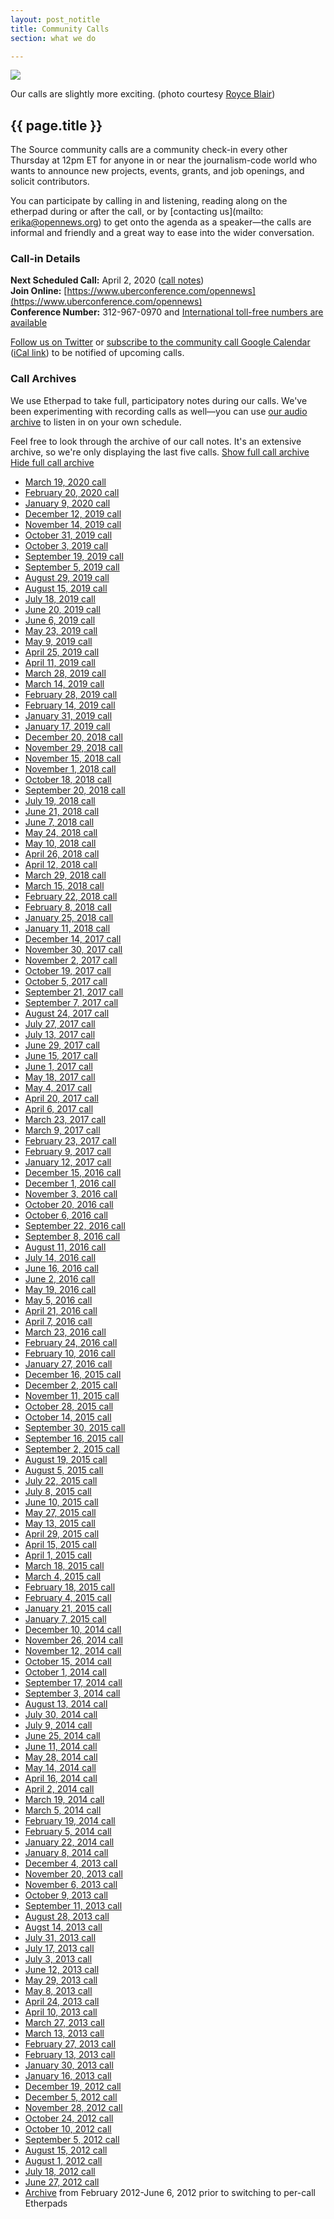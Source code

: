 ```yaml
---
layout: post_notitle
title: Community Calls
section: what we do

---
```


<img src="/media/img/operators.jpg" class="topline">
<p class="caption">Our calls are slightly more exciting. (photo courtesy <a href="https://www.flickr.com/photos/ironrodart/4154904299">Royce Blair</a>)</p>

<h2>{{ page.title }}</h2>

<p class="bodybig">The Source community calls are a community check-in every other Thursday at 12pm ET for anyone in or near the journalism-code world who wants to announce new projects, events, grants, and job openings, and solicit contributors.</p>

You can participate by calling in and listening, reading along on the etherpad during or after the call, or by [contacting us](mailto: erika@opennews.org) to get onto the agenda as a speaker—the calls are informal and friendly and a great way to ease into the wider conversation.

### Call-in Details

**Next Scheduled Call:** April 2, 2020 ([call notes](https://etherpad.opennews.org/p/communitycall-Apr2)) <br />
**Join Online:** [https://www.uberconference.com/opennews](https://www.uberconference.com/opennews) <br />
**Conference Number:** 312-967-0970 and [International toll-free numbers are available](https://www.uberconference.com/international)<br />

[Follow us on Twitter](https://twitter.com/opennews") or [subscribe to the community call Google Calendar](https://www.google.com/calendar/embed?src=r2u7nkls68sk5cbqr5u07c36kc@group.calendar.google.com)  ([iCal link](https://www.google.com/calendar/ical/r2u7nkls68sk5cbqr5u07c36kc@group.calendar.google.com/public/basic.ics)) to be notified of upcoming calls.

<div class="calllist closed">
  <h3><span class="mw-headline" id="Call_Archives">Call Archives</span></h3>
  <p>We use Etherpad to take full, participatory notes during our calls. We've been experimenting with recording calls as well—you can use <a href="https://soundcloud.com/opennews/">our audio archive</a> to listen in on your own schedule.</p>
      
  <p>Feel free to look through the archive of our call notes. It's an extensive archive, so we're only displaying the last five calls. <a href="#" class="showall more">Show full call archive</a> <a href="#" class="showall less">Hide full call archive</a></p>

  <ul>
    <li><a ref="nofollow" class="external text" href="https://etherpad.opennews.org/p/communitycall-Mar19">March 19, 2020 call</a></li>
    <li><a ref="nofollow" class="external text" href="https://etherpad.opennews.org/p/communitycall-Feb20">February 20, 2020 call</a></li>
    <li><a ref="nofollow" class="external text" href="https://etherpad.opennews.org/p/communitycall-Jan9">January 9, 2020 call</a></li>
    <li><a ref="nofollow" class="external text" href="https://etherpad.opennews.org/p/communitycall-Dec12">December 12, 2019 call</a></li> 
    <li><a ref="nofollow" class="external text" href="https://etherpad.opennews.org/p/communitycall-Nov14">November 14, 2019 call</a></li> 
    <li><a ref="nofollow" class="external text" href="https://etherpad.opennews.org/p/communitycall-Oct31">October 31, 2019 call</a></li> 
    <li><a ref="nofollow" class="external text" href="https://etherpad.opennews.org/p/communitycall-Oct3">October 3, 2019 call</a></li> 
    <li><a ref="nofollow" class="external text" href="https://etherpad.opennews.org/p/communitycall-Sept19">September 19, 2019 call</a></li>
    <li><a ref="nofollow" class="external text" href="https://etherpad.opennews.org/p/communitycall-Sept5">September 5, 2019 call</a></li>
    <li><a ref="nofollow" class="external text" href="https://etherpad.opennews.org/p/communitycall-Aug29">August 29, 2019 call</a></li>
    <li><a ref="nofollow" class="external text" href="https://etherpad.opennews.org/p/communitycall-Aug15">August 15, 2019 call</a></li>
    <li><a ref="nofollow" class="external text" href="https://etherpad.opennews.org/p/communitycall-July18">July 18, 2019 call</a></li>
    <li><a ref="nofollow" class="external text" href="https://etherpad.opennews.org/p/communitycall-June20">June 20, 2019 call</a></li>
    <li><a ref="nofollow" class="external text" href="https://etherpad.opennews.org/p/communitycall-June6">June 6, 2019 call</a></li>
    <li><a ref="nofollow" class="external text" href="https://etherpad.opennews.org/p/communitycall-May23">May 23, 2019 call</a></li>
    <li><a ref="nofollow" class="external text" href="https://etherpad.opennews.org/p/communitycall-May9">May 9, 2019 call</a></li>
    <li><a ref="nofollow" class="external text" href="https://etherpad.opennews.org/p/communitycall-April25">April 25, 2019 call</a></li>
    <li><a ref="nofollow" class="external text" href="https://etherpad.opennews.org/p/communitycall-April11">April 11, 2019 call</a></li>
    <li><a ref="nofollow" class="external text" href="https://etherpad.opennews.org/p/communitycall-Mar28">March 28, 2019 call</a></li>
    <li><a ref="nofollow" class="external text" href="https://etherpad.opennews.org/p/communitycall-Mar14">March 14, 2019 call</a></li>
    <li><a ref="nofollow" class="external text" href="https://etherpad.opennews.org/p/communitycall-Feb28">February 28, 2019 call</a></li>
    <li><a ref="nofollow" class="external text" href="https://etherpad.opennews.org/p/communitycall-Feb14">February 14, 2019 call</a></li>
    <li><a ref="nofollow" class="external text" href="https://etherpad.opennews.org/p/communitycall-Jan31">January 31, 2019 call</a></li>
    <li><a ref="nofollow" class="external text" href="https://etherpad.opennews.org/p/communitycall-Jan17">January 17, 2019 call</a></li>
    <li><a ref="nofollow" class="external text" href="https://etherpad.opennews.org/p/communitycall-Dec20">December 20, 2018 call</a></li>
    <li><a ref="nofollow" class="external text" href="https://etherpad.opennews.org/p/communitycall-Nov29">November 29, 2018 call</a></li>
    <li><a ref="nofollow" class="external text" href="https://etherpad.opennews.org/p/communitycall-Nov15">November 15, 2018 call</a></li>
    <li><a ref="nofollow" class="external text" href="https://etherpad.opennews.org/p/communitycall-Nov1-2018">November 1, 2018 call</a></li>
    <li><a ref="nofollow" class="external text" href="https://etherpad.opennews.org/p/communitycall-Oct18">October 18, 2018 call</a></li>
    <li><a ref="nofollow" class="external text" href="https://etherpad.opennews.org/p/communitycall-Sept20">September 20, 2018 call</a></li>
    <li><a ref="nofollow" class="external text" href="https://etherpad.opennews.org/p/communitycall-July19">July 19, 2018 call</a></li>
    <li><a ref="nofollow" class="external text" href="https://etherpad.opennews.org/p/communitycall-June21">June 21, 2018 call</a></li>
    <li><a ref="nofollow" class="external text" href="https://etherpad.opennews.org/p/communitycall-June7">June 7, 2018 call</a></li>
    <li><a ref="nofollow" class="external text" href="https://etherpad.opennews.org/p/communitycall-May24">May 24, 2018 call</a></li>
    <li><a ref="nofollow" class="external text" href="https://etherpad.opennews.org/p/communitycall-May10">May 10, 2018 call</a></li>
    <li><a ref="nofollow" class="external text" href="https://etherpad.opennews.org/p/communitycall-April26">April 26, 2018 call</a></li>
    <li><a ref="nofollow" class="external text" href="https://etherpad.opennews.org/p/communitycall-April12">April 12, 2018 call</a></li>
    <li><a ref="nofollow" class="external text" href="https://etherpad.opennews.org/p/communitycall-Mar29">March 29, 2018 call</a></li>
    <li><a ref="nofollow" class="external text" href="https://etherpad.opennews.org/p/communitycall-Mar15">March 15, 2018 call</a></li>
    <li><a ref="nofollow" class="external text" href="https://etherpad.opennews.org/p/communitycall-Feb22">February 22, 2018 call</a></li>
    <li><a ref="nofollow" class="external text" href="https://etherpad.opennews.org/p/communitycall-Feb8">February 8, 2018 call</a></li>
    <li><a ref="nofollow" class="external text" href="https://etherpad.opennews.org/p/communitycall-Jan25">January 25, 2018 call</a></li>
    <li><a ref="nofollow" class="external text" href="https://etherpad.opennews.org/p/communitycall-Jan11">January 11, 2018 call</a></li>
    <li><a ref="nofollow" class="external text" href="https://etherpad.opennews.org/p/communitycall-Dec14">December 14, 2017 call</a></li>
    <li><a ref="nofollow" class="external text" href="https://etherpad.opennews.org/p/communitycall-Nov30">November 30, 2017 call</a></li>
    <li><a ref="nofollow" class="external text" href="https://etherpad.opennews.org/p/communitycall-Nov2">November 2, 2017 call</a></li>
    <li><a ref="nofollow" class="external text" href="https://etherpad.opennews.org/p/communitycall-Oct19">October 19, 2017 call</a></li>
    <li><a ref="nofollow" class="external text" href="https://etherpad.opennews.org/p/communitycall-Oct5">October 5, 2017 call</a></li>
    <li><a ref="nofollow" class="external text" href="https://etherpad.opennews.org/p/communitycall-Sep21">September 21, 2017 call</a></li>
    <li><a ref="nofollow" class="external text" href="https://etherpad.opennews.org/p/communitycall-Sep7">September 7, 2017 call</a></li>
    <li><a ref="nofollow" class="external text" href="https://etherpad.opennews.org/p/communitycall-Aug24">August 24, 2017 call</a></li>
    <li><a ref="nofollow" class="external text" href="https://etherpad.opennews.org/p/communitycall-July27">July 27, 2017 call</a></li>
    <li><a ref="nofollow" class="external text" href="https://etherpad.opennews.org/p/communitycall-July13">July 13, 2017 call</a></li>
    <li><a ref="nofollow" class="external text" href="https://etherpad.opennews.org/p/communitycall-June29">June 29, 2017 call</a></li>
    <li><a ref="nofollow" class="external text" href="https://etherpad.opennews.org/p/communitycall-June15">June 15, 2017 call</a></li>
    <li><a ref="nofollow" class="external text" href="https://etherpad.opennews.org/p/communitycall-June1">June 1, 2017 call</a></li>
    <li><a ref="nofollow" class="external text" href="https://etherpad.opennews.org/p/communitycall-May18">May 18, 2017 call</a></li>
    <li><a ref="nofollow" class="external text" href="https://etherpad.opennews.org/p/communitycall-May4">May 4, 2017 call</a></li>
    <li><a ref="nofollow" class="external text" href="https://etherpad.opennews.org/p/communitycall-April20">April 20, 2017 call</a></li>
    <li><a ref="nofollow" class="external text" href="https://public.etherpad-mozilla.org/p/opennews-calls-Apr6">April 6, 2017 call</a></li>
    <li><a ref="nofollow" class="external text" href="https://public.etherpad-mozilla.org/p/opennews-calls-Mar23a">March 23, 2017 call</a></li>
    <li><a ref="nofollow" class="external text" href="https://public.etherpad-mozilla.org/p/opennews-calls-Mar9">March 9, 2017 call</a></li>
    <li><a ref="nofollow" class="external text" href="https://public.etherpad-mozilla.org/p/opennews-calls-Feb23">February 23, 2017 call</a></li>
    <li><a ref="nofollow" class="external text" href="https://public.etherpad-mozilla.org/p/opennews-calls-Feb9">February 9, 2017 call</a></li>
    <li><a ref="nofollow" class="external text" href="https://public.etherpad-mozilla.org/p/opennews-calls-Jan12">January 12, 2017 call</a></li>
    <li><a ref="nofollow" class="external text" href="https://public.etherpad-mozilla.org/p/opennews-calls-Dec15">December 15, 2016 call</a></li>
    <li><a ref="nofollow" class="external text" href="https://public.etherpad-mozilla.org/p/opennews-calls-Dec1">December 1, 2016 call</a></li>
    <li><a ref="nofollow" class="external text" href="https://public.etherpad-mozilla.org/p/opennews-calls-Nov3">November 3, 2016 call</a></li>
    <li><a ref="nofollow" class="external text" href="https://public.etherpad-mozilla.org/p/opennews-calls-Oct20">October 20, 2016 call</a></li>
    <li><a ref="nofollow" class="external text" href="https://public.etherpad-mozilla.org/p/opennews-calls-Oct6">October 6, 2016 call</a></li>
    <li><a ref="nofollow" class="external text" href="https://public.etherpad-mozilla.org/p/opennews-calls-Sept22">September 22, 2016 call</a></li>
    <li><a ref="nofollow" class="external text" href="https://public.etherpad-mozilla.org/p/opennews-calls-Sept8">September 8, 2016 call</a></li>
    <li><a ref="nofollow" class="external text" href="https://public.etherpad-mozilla.org/p/opennews-calls-Aug11">August 11, 2016 call</a></li>
    <li><a ref="nofollow" class="external text" href="https://public.etherpad-mozilla.org/p/opennews-calls-July14">July 14, 2016 call</a></li>
    <li><a ref="nofollow" class="external text" href="https://public.etherpad-mozilla.org/p/opennews-calls-June16">June 16, 2016 call</a></li>
    <li><a ref="nofollow" class="external text" href="https://public.etherpad-mozilla.org/p/opennews-calls-June2">June 2, 2016 call</a></li>
    <li><a ref="nofollow" class="external text" href="https://public.etherpad-mozilla.org/p/opennews-calls-May19">May 19, 2016 call</a></li>
    <li><a ref="nofollow" class="external text" href="https://public.etherpad-mozilla.org/p/opennews-calls-May5">May 5, 2016 call</a></li>
    <li><a ref="nofollow" class="external text" href="https://public.etherpad-mozilla.org/p/opennews-calls-Apr21">April 21, 2016 call</a></li>
    <li><a ref="nofollow" class="external text" href="https://public.etherpad-mozilla.org/p/opennews-calls-Apr7">April 7, 2016 call</a></li>
    <li><a ref="nofollow" class="external text" href="https://public.etherpad-mozilla.org/p/opennews-calls-Mar23">March 23, 2016 call</a></li>
    <li><a ref="nofollow" class="external text" href="https://public.etherpad-mozilla.org/p/opennews-calls-Feb24">February 24, 2016 call</a></li>
    <li><a ref="nofollow" class="external text" href="https://public.etherpad-mozilla.org/p/opennews-calls-Feb10">February 10, 2016 call</a></li>
    <li><a ref="nofollow" class="external text" href="https://public.etherpad-mozilla.org/p/opennews-calls-Jan27">January 27, 2016 call</a></li>
    <li><a ref="nofollow" class="external text" href="https://public.etherpad-mozilla.org/p/opennews-calls-Dec16">December 16, 2015 call</a></li>
    <li><a ref="nofollow" class="external text" href="https://public.etherpad-mozilla.org/p/opennews-calls-Dec2">December 2, 2015 call</a></li>
    <li><a ref="nofollow" class="external text" href="https://public.etherpad-mozilla.org/p/opennews-calls-Nov11">November 11, 2015 call</a></li>
    <li><a ref="nofollow" class="external text" href="https://public.etherpad-mozilla.org/p/opennews-calls-Oct28">October 28, 2015 call</a></li>
    <li><a ref="nofollow" class="external text" href="https://public.etherpad-mozilla.org/p/opennews-calls-Oct14">October 14, 2015 call</a></li>
    <li><a ref="nofollow" class="external text" href="https://etherpad.mozilla.org/opennews-calls-Sept30">September 30, 2015 call</a></li>
    <li><a ref="nofollow" class="external text" href="https://etherpad.mozilla.org/opennews-calls-Sept16">September 16, 2015 call</a></li>
    <li><a ref="nofollow" class="external text" href="https://etherpad.mozilla.org/opennews-calls-Sept2">September 2, 2015 call</a></li>
    <li><a ref="nofollow" class="external text" href="https://etherpad.mozilla.org/opennews-calls-Aug19">August 19, 2015 call</a></li>
    <li><a ref="nofollow" class="external text" href="https://etherpad.mozilla.org/opennews-calls-Aug5">August 5, 2015 call</a></li>
    <li><a ref="nofollow" class="external text" href="https://etherpad.mozilla.org/opennews-calls-July22">July 22, 2015 call</a></li>
    <li><a ref="nofollow" class="external text" href="https://etherpad.mozilla.org/opennews-calls-July8">July 8, 2015 call</a></li>
    <li><a ref="nofollow" class="external text" href="https://etherpad.mozilla.org/opennews-calls-June10">June 10, 2015 call</a></li>
    <li><a ref="nofollow" class="external text" href="https://etherpad.mozilla.org/opennews-calls-May27">May 27, 2015 call</a></li>
    <li><a ref="nofollow" class="external text" href="https://etherpad.mozilla.org/opennews-calls-May13">May 13, 2015 call</a></li>
    <li><a ref="nofollow" class="external text" href="https://etherpad.mozilla.org/opennews-calls-Apr29">April 29, 2015 call</a></li>
    <li><a ref="nofollow" class="external text" href="https://etherpad.mozilla.org/opennews-calls-Apr15">April 15, 2015 call</a></li>
    <li><a ref="nofollow" class="external text" href="https://etherpad.mozilla.org/opennews-calls-Apr1">April 1, 2015 call</a></li>
    <li><a ref="nofollow" class="external text" href="https://etherpad.mozilla.org/opennews-calls-Mar18">March 18, 2015 call</a></li>
    <li><a rel="nofollow" class="external text" href="https://etherpad.mozilla.org/opennews-calls-Mar4">March 4, 2015 call</a></li>
    <li><a rel="nofollow" class="external text" href="https://etherpad.mozilla.org/opennews-calls-Feb18">February 18, 2015 call</a></li>
    <li><a rel="nofollow" class="external text" href="https://etherpad.mozilla.org/opennews-calls-Feb4">February 4, 2015 call</a></li>
    <li><a rel="nofollow" class="external text" href="https://etherpad.mozilla.org/opennews-calls-Jan21">January 21, 2015 call</a></li>
    <li><a rel="nofollow" class="external text" href="https://etherpad.mozilla.org/opennews-calls-Jan7">January 7, 2015 call</a></li>
    <li><a rel="nofollow" class="external text" href="https://etherpad.mozilla.org/opennews-calls-Dec10">December 10, 2014 call</a></li>
    <li><a rel="nofollow" class="external text" href="https://etherpad.mozilla.org/opennews-calls-Nov26">November 26, 2014 call</a></li>
    <li><a rel="nofollow" class="external text" href="https://etherpad.mozilla.org/opennews-calls-Oct29">November 12, 2014 call</a></li>
    <li><a rel="nofollow" class="external text" href="https://etherpad.mozilla.org/opennews-calls-Oct15">October 15, 2014 call</a></li>
    <li><a rel="nofollow" class="external text" href="https://etherpad.mozilla.org/opennews-calls-Oct1">October 1, 2014 call</a></li>
    <li><a rel="nofollow" class="external text" href="https://etherpad.mozilla.org/opennews-calls-Sept17">September 17, 2014 call</a></li>
    <li><a rel="nofollow" class="external text" href="https://etherpad.mozilla.org/opennews-calls-Sept3">September 3, 2014 call</a></li>
    <li><a rel="nofollow" class="external text" href="https://etherpad.mozilla.org/opennews-calls-Aug13">August 13, 2014 call</a></li>
    <li><a rel="nofollow" class="external text" href="https://etherpad.mozilla.org/opennews-calls-July30">July 30, 2014 call</a></li>
    <li><a rel="nofollow" class="external text" href="https://etherpad.mozilla.org/opennews-calls-July9">July 9, 2014 call</a></li>
    <li><a rel="nofollow" class="external text" href="https://etherpad.mozilla.org/opennews-calls-June25">June 25, 2014 call</a></li>
    <li><a rel="nofollow" class="external text" href="https://etherpad.mozilla.org/opennews-calls-June11">June 11, 2014 call</a></li>
    <li><a rel="nofollow" class="external text" href="https://etherpad.mozilla.org/opennews-calls-May28">May 28, 2014 call</a></li>
    <li><a rel="nofollow" class="external text" href="https://etherpad.mozilla.org/opennews-calls-May14">May 14, 2014 call</a></li>
    <li><a rel="nofollow" class="external text" href="https://etherpad.mozilla.org/opennews-calls-Apr16">April 16, 2014 call</a></li>
    <li><a rel="nofollow" class="external text" href="https://etherpad.mozilla.org/opennews-calls-Apr2">April 2, 2014 call</a></li>
    <li><a rel="nofollow" class="external text" href="https://etherpad.mozilla.org/opennews-calls-Mar19">March 19, 2014 call</a></li>
    <li><a rel="nofollow" class="external text" href="https://etherpad.mozilla.org/opennews-calls-Mar5">March 5, 2014 call</a></li>
    <li><a rel="nofollow" class="external text" href="https://etherpad.mozilla.org/opennews-calls-Feb19">February 19, 2014 call</a></li>
    <li><a rel="nofollow" class="external text" href="https://etherpad.mozilla.org/opennews-calls-Feb5">February 5, 2014 call</a></li>
    <li><a rel="nofollow" class="external text" href="https://etherpad.mozilla.org/opennews-calls-Jan22">January 22, 2014 call</a></li>
    <li><a rel="nofollow" class="external text" href="https://etherpad.mozilla.org/opennews-calls-Jan8">January 8, 2014 call</a></li>
    <li><a rel="nofollow" class="external text" href="https://etherpad.mozilla.org/opennews-calls-Dec4">December 4, 2013 call</a></li>
    <li><a rel="nofollow" class="external text" href="https://etherpad.mozilla.org/opennews-calls-Nov20">November 20, 2013 call</a></li>
    <li><a rel="nofollow" class="external text" href="https://etherpad.mozilla.org/opennews-calls-Nov6">November 6, 2013 call</a></li>
    <li><a rel="nofollow" class="external text" href="https://etherpad.mozilla.org/opennews-calls-Oct9">October 9, 2013 call</a></li>
    <li><a rel="nofollow" class="external text" href="https://etherpad.mozilla.org/opennews-calls-Sept11">September 11, 2013 call</a></li>
    <li><a rel="nofollow" class="external text" href="https://etherpad.mozilla.org/opennews-calls-Aug28">August 28, 2013 call</a></li>
    <li><a rel="nofollow" class="external text" href="https://etherpad.mozilla.org/opennews-calls-Aug14">Augst 14, 2013 call</a></li>
    <li><a rel="nofollow" class="external text" href="https://etherpad.mozilla.org/opennews-calls-July31">July 31, 2013 call</a></li>
    <li><a rel="nofollow" class="external text" href="https://etherpad.mozilla.org/opennews-calls-July17">July 17, 2013 call</a></li>
    <li><a rel="nofollow" class="external text" href="https://etherpad.mozilla.org/opennews-calls-June26">July 3, 2013 call</a></li>
    <li><a rel="nofollow" class="external text" href="https://etherpad.mozilla.org/opennews-calls-June12">June 12, 2013 call</a></li>
    <li><a rel="nofollow" class="external text" href="https://etherpad.mozilla.org/opennews-calls-May29">May 29, 2013 call</a></li>
    <li><a rel="nofollow" class="external text" href="https://etherpad.mozilla.org/opennews-calls-May8">May 8, 2013 call</a></li>
    <li><a rel="nofollow" class="external text" href="https://etherpad.mozilla.org/opennews-calls-Apr24">April 24, 2013 call</a></li>
    <li><a rel="nofollow" class="external text" href="https://etherpad.mozilla.org/opennews-calls-Apr10">April 10, 2013 call</a></li>
    <li><a rel="nofollow" class="external text" href="https://etherpad.mozilla.org/opennews-calls-Mar27">March 27, 2013 call</a></li>
    <li><a rel="nofollow" class="external text" href="https://etherpad.mozilla.org/opennews-calls-Mar13">March 13, 2013 call</a></li>
    <li><a rel="nofollow" class="external text" href="https://etherpad.mozilla.org/opennews-calls-Feb27">February 27, 2013 call</a></li>
    <li><a rel="nofollow" class="external text" href="https://etherpad.mozilla.org/opennews-calls-Feb13">February 13, 2013 call</a></li>
    <li><a rel="nofollow" class="external text" href="https://etherpad.mozilla.org/opennews-calls-Jan30">January 30, 2013 call</a></li>
    <li><a rel="nofollow" class="external text" href="https://etherpad.mozilla.org/opennews-calls-Jan16">January 16, 2013 call</a></li>
    <li><a rel="nofollow" class="external text" href="https://etherpad.mozilla.org/opennews-calls-Dec19">December 19, 2012 call</a></li>
    <li><a rel="nofollow" class="external text" href="https://etherpad.mozilla.org/opennews-calls-Dec5">December 5, 2012 call</a></li>
    <li><a rel="nofollow" class="external text" href="https://etherpad.mozilla.org/opennews-calls-Nov28">November 28, 2012 call</a></li>
    <li><a rel="nofollow" class="external text" href="https://etherpad.mozilla.org/opennews-calls-Oct24">October 24, 2012 call</a></li>
    <li><a rel="nofollow" class="external text" href="https://etherpad.mozilla.org/opennews-calls-Oct10">October 10, 2012 call</a></li>
    <li><a rel="nofollow" class="external text" href="https://etherpad.mozilla.org/opennews-calls-Aug29">September 5, 2012 call</a></li>
    <li><a rel="nofollow" class="external text" href="https://etherpad.mozilla.org/opennews-calls-Aug15">August 15, 2012 call</a></li>
    <li><a rel="nofollow" class="external text" href="https://etherpad.mozilla.org/opennews-calls-Aug1">August 1, 2012 call</a></li>
    <li><a rel="nofollow" class="external text" href="https://etherpad.mozilla.org/opennews-calls-July18">July 18, 2012 call</a></li>
    <li><a rel="nofollow" class="external text" href="https://etherpad.mozilla.org/opennews-calls-June20">June 27, 2012 call</a></li>
    <li><a rel="nofollow" class="external text" href="https://etherpad.mozilla.org/opennews-call-archive">Archive</a> from February 2012-June 6, 2012 prior to switching to per-call Etherpads</li>
  </ul>
</div>
